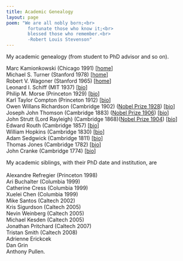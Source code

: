 ```yaml
---
title: Academic Genealogy
layout: page
poem: "We are all nobly born;<br>
		fortunate those who know it;<br>
		blessed those who remember.<br>
		-Robert Louis Stevenson"
---
```

<p>
		My academic genealogy (from student to PhD advisor and so on).
</p>	

<p>
		Marc Kamionkowski (Chicago 1991) [<a href="http://www.its.caltech.edu/~kamion/Home.html">home</a>]<br>
		Michael S. Turner (Stanford 1978) [<a href="http://astro.uchicago.edu/people/michael-s-turner.shtml">home</a>]<br>
		Robert V. Wagoner (Stanford 1965) [<a href="http://www.stanford.edu/dept/physics/people/faculty/wagoner_robert.html">home</a>]<br>
		Leonard I. Schiff (MIT 1937) [<a href="bios/schiff.htm">bio</a>]<br>
		Philip M. Morse   (Princeton 1929) [<a href="http://en.wikipedia.org/wiki/Philip_M._Morse">bio</a>]<br>
		Karl Taylor Compton (Princeton 1912) [<a href="http://en.wikipedia.org/wiki/Karl_Taylor_Compton">bio</a>]<br>
		Owen Willans Richardson (Cambridge 1902) (<a href="http://nobelprize.org/nobel_prizes/physics/laureates/1928/">Nobel Prize 1928</a>) [<a href="http://en.wikipedia.org/wiki/Owen_Willans_Richardson">bio</a>]<br>
		Joseph John Thomson (Cambridge 1883) (<a href="http://nobelprize.org/nobel_prizes/physics/laureates/1906/">Nobel Prize 1906</a>) [<a href="http://en.wikipedia.org/wiki/J._J._Thomson">bio</a>]<br>
		John Strutt (Lord Rayleigh) (Cambridge 1868)(<a href="http://nobelprize.org/nobel_prizes/physics/laureates/1904/">Nobel Prize 1904</a>) [<a href="http://en.wikipedia.org/wiki/Lord_Rayleigh">bio</a>]</br>
		Edward Routh (Cambridge 1857) [<a href="http://en.wikipedia.org/wiki/Edward_John_Routh">bio</a>]</br>
		William Hopkins (Cambridge 1830) [<a href="http://en.wikipedia.org/wiki/William_Hopkins">bio</a>]</br>
		Adam Sedgwick (Cambridge 1811) [<a href="http://en.wikipedia.org/wiki/Adam_Sedgwick">bio</a>]<br>
		Thomas Jones (Cambridge 1782) [<a href="http://en.wikipedia.org/wiki/Thomas_Jones_%28mathematician%29">bio</a>]<br>
		John Cranke (Cambridge 1774) [<a href="http://en.wikipedia.org/wiki/John_Cranke">bio</a>]
</p>	


<p>
		My academic siblings, with their PhD date and institution, are<br><br>
		Alexandre Refregier (Princeton 1998)<br>
		Ari Buchalter (Columbia 1999)<br>
		Catherine Cress (Columbia 1999)<br>
		Xuelei Chen (Columbia 1999)<br>
		Mike Santos (Caltech 2002)<br>
		Kris Sigurdson (Caltech 2005)<br>
		Nevin Weinberg (Caltech 2005)<br>
		Michael Kesden (Caltech 2005)<br>
		Jonathan Pritchard (Caltech 2007)<br>
		Tristan Smith (Caltech 2008)<br>
		Adrienne Erickcek<br>
		Dan Grin<br>
		Anthony Pullen.
<p/>